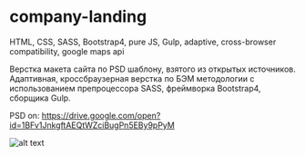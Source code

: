 # company-landing
HTML, CSS, SASS, Bootstrap4, pure JS, Gulp, adaptive,  cross-browser compatibility, google maps api

Верстка макета сайта по PSD шаблону, взятого из открытых источников. Адаптивная, кроссбраузерная верстка по БЭМ методологии с использованием препроцессора SASS, фреймворка Bootstrap4, сборщика Gulp.

PSD on: https://drive.google.com/open?id=1BFv1JnkgftAEQtWZciBugPn5EBy9pPyM

![alt text](https://github.com/AlexJustFly/company-landing/blob/master/prev1.jpg)
